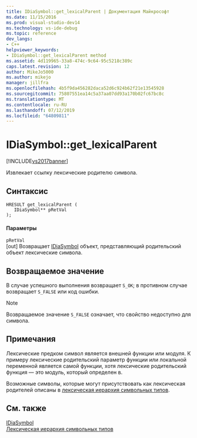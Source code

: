 ```yaml
---
title: IDiaSymbol::get_lexicalParent | Документация Майкрософт
ms.date: 11/15/2016
ms.prod: visual-studio-dev14
ms.technology: vs-ide-debug
ms.topic: reference
dev_langs:
- C++
helpviewer_keywords:
- IDiaSymbol::get_lexicalParent method
ms.assetid: 4d119965-33a8-474c-9c64-95c5218c389c
caps.latest.revision: 12
author: MikeJo5000
ms.author: mikejo
manager: jillfra
ms.openlocfilehash: 4b5f9da456282daca52d6c924b62f21e13545928
ms.sourcegitcommit: 75807551ea14c5a37aa07dd93a170b02fc67bc8c
ms.translationtype: MT
ms.contentlocale: ru-RU
ms.lasthandoff: 07/12/2019
ms.locfileid: "64809811"
---
```

# <a name="idiasymbolgetlexicalparent"></a>IDiaSymbol::get_lexicalParent
[!INCLUDE[vs2017banner](../../includes/vs2017banner.md)]

Извлекает ссылку лексические родителю символа.  
  
## <a name="syntax"></a>Синтаксис  
  
```cpp#  
HRESULT get_lexicalParent (   
   IDiaSymbol** pRetVal  
);  
```  
  
#### <a name="parameters"></a>Параметры  
 `pRetVal`  
 [out] Возвращает [IDiaSymbol](../../debugger/debug-interface-access/idiasymbol.md) объект, представляющий родительский объект лексические символа.  
  
## <a name="return-value"></a>Возвращаемое значение  
 В случае успешного выполнения возвращает `S_OK`; в противном случае возвращает `S_FALSE` или код ошибки.  
  
> [!NOTE]
> Возвращаемое значение `S_FALSE` означает, что свойство недоступно для символа.  
  
## <a name="remarks"></a>Примечания  
 Лексические предком символ является внешней функции или модуля. К примеру лексические родительский параметр функции или локальной переменной является самой функции, хотя лексические родительский функция — это модуль, который определен в.  
  
 Возможные символы, которые могут присутствовать как лексическая родителей описаны в [лексическая иерархия символьных типов](../../debugger/debug-interface-access/lexical-hierarchy-of-symbol-types.md).  
  
## <a name="see-also"></a>См. также  
 [IDiaSymbol](../../debugger/debug-interface-access/idiasymbol.md)   
 [Лексическая иерархия символьных типов](../../debugger/debug-interface-access/lexical-hierarchy-of-symbol-types.md)
